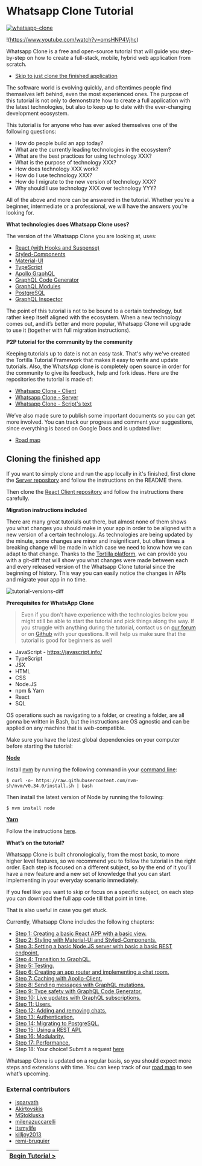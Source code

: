# Whatsapp Clone Tutorial

[//]: # (head-end)


[![whatsapp-clone](https://user-images.githubusercontent.com/25294569/64722192-a4885a00-d4d6-11e9-960d-8a9bae6b26de.gif)](https://github.com/Urigo/WhatsApp-Clone-Tutorial)

!(https://www.youtube.com/watch?v=omsHNP4Vjhc)

Whatsapp Clone is a free and open-source tutorial that will guide you step-by-step on how to create a full-stack,
mobile, hybrid web application from scratch.

- [Skip to just clone the finished application](#cloning-the-finished-app)

The software world is evolving quickly, and oftentimes people find themselves left behind, even the most experienced ones.
The purpose of this tutorial is not only to demonstrate how to create a full application with the latest technologies, but also
to keep up to date with the ever-changing development ecosystem.

This tutorial is for anyone who has ever asked themselves one of the following questions:

- How do people build an app today?
- What are the currently leading technologies in the ecosystem?
- What are the best practices for using technology XXX?
- What is the purpose of technology XXX?
- How does technology XXX work?
- How do I use technology XXX?
- How do I migrate to the new version of technology XXX?
- Why should I use technology XXX over technology YYY?

All of the above and more can be answered in the tutorial. Whether you’re a beginner, intermediate or a professional,
we will have the answers you’re looking for.

**What technologies does Whatsapp Clone uses?**

The version of the Whatsapp Clone you are looking at, uses:

- [React (with Hooks and Suspense)](http://react.com)
- [Styled-Components](https://styled-components.com)
- [Material-UI](https://material-ui.com)
- [TypeScript](https://typescriptlang.org)
- [Apollo GraphQL](https://www.apollographql.com)
- [GraphQL Code Generator](http://graphql-code-generator.com)
- [GraphQL Modules](https://graphql-modules.com)
- [PostgreSQL](https://www.postgresql.org/)
- [GraphQL Inspector](https://graphql-inspector.com/)

The point of this tutorial is not to be bound to a certain technology, but rather keep itself aligned with the ecosystem.
When a new technology comes out, and it’s better and more popular, Whatsapp Clone will upgrade to use it (together with full migration instructions).

**P2P tutorial for the community by the community**

Keeping tutorials up to date is not an easy task.
That's why we've created the Tortilla Tutorial Framework that makes it easy to write and update tutorials.
Also, the WhatsApp clone is completely open source in order for the community to give its feedback, help and fork ideas.
Here are the repositories the tutorial is made of:

- [Whatsapp Clone - Client](https://github.com/Urigo/WhatsApp-Clone-Client-React)
- [Whatsapp Clone - Server](https://github.com/Urigo/WhatsApp-Clone-server)
- [Whatsapp Clone - Script's text](https://github.com/Urigo/WhatsApp-Clone-Tutorial)

We’ve also made sure to publish some important documents so you can get more involved.
You can track our progress and comment your suggestions, since everything is based on Google Docs and is updated live:

- [Road map](https://docs.google.com/document/d/1p2Zio6Js2eoFfHs9CjIMF6jTuNyD4eQEHlgEAKhAqM8/edit?usp=sharing)

## Cloning the finished app

If you want to simply clone and run the app locally in it's finished,
first clone the [Server repository](https://github.com/Urigo/WhatsApp-Clone-server) and follow the instructions on the README there.

Then clone the [React Client repository](https://github.com/Urigo/WhatsApp-Clone-Client-React) and follow the instructions there carefully.

**Migration instructions included**

There are many great tutorials out there, but almost none of them shows you what changes you should make in your app in order to be aligned with a new version of a certain technology.
As technologies are being updated by the minute, some changes are minor and insignificant,
but often times a breaking change will be made in which case we need to know how we can adapt to that change.
Thanks to the [Tortilla platform](https://tortilla.academy), we can provide you with a git-diff that will show you what changes were made between each and every released version of the Whatsapp Clone tutorial since the beginning of history.
This way you can easily notice the changes in APIs and migrate your app in no time.

![tutorial-versions-diff](https://user-images.githubusercontent.com/7648874/54142148-0f8ea080-4462-11e9-9522-ec9997b76169.png)

**Prerequisites for WhatsApp Clone**

> Even if you don't have experience with the technologies below you might still be able to start the tutorial and pick things along the way.
> If you struggle with anything during the tutorial, contact us on [our forum](https://discord.gg/xud7bH9) or on [Github](https://github.com/Urigo/WhatsApp-Clone-Tutorial/discussions) with your questions.
> It will help us make sure that the tutorial is good for beginners as well

- JavaScript - https://javascript.info/
- TypeScript
- JSX
- HTML
- CSS
- Node.JS
- npm & Yarn
- React
- SQL

OS operations such as navigating to a folder, or creating a folder, are all gonna be written in Bash, but the instructions are OS agnostic and can be applied on any machine that is web-compatible.

Make sure you have the latest global dependencies on your computer before starting the tutorial:

**[Node](https://nodejs.org/)**

Install [nvm](https://github.com/nvm-sh/nvm) by running the following command in your [command line](https://www.wikihow.com/Get-to-the-Command-Line-on-a-Mac):

    $ curl -o- https://raw.githubusercontent.com/nvm-sh/nvm/v0.34.0/install.sh | bash

Then install the latest version of Node by running the following:

    $ nvm install node

**[Yarn](https://yarnpkg.com)**

Follow the instructions [here](https://yarnpkg.com/en/docs/install#mac-stable).


**What’s on the tutorial?**

Whatsapp Clone is built chronologically, from the most basic, to more higher level features, so we recommend you to follow the tutorial in the right order.
Each step is focused on a different subject, so by the end of it you’ll have a new feature and a new set of knowledge that you can start implementing in your everyday scenario immediately.

If you feel like you want to skip or focus on a specific subject, on each step you can download the full app code till that point in time.

That is also useful in case you get stuck.

Currently, Whatsapp Clone includes the following chapters:

- [Step 1: Creating a basic React APP with a basic view.](https://github.com/Urigo/WhatsApp-Clone-Tutorial/blob/master/.tortilla/manuals/views/step1.md)
- [Step 2: Styling with Material-UI and Styled-Components.](https://github.com/Urigo/WhatsApp-Clone-Tutorial/blob/master/.tortilla/manuals/views/step2.md)
- [Step 3: Setting a basic Node.JS server with basic a basic REST endpoint.](https://github.com/Urigo/WhatsApp-Clone-Tutorial/blob/master/.tortilla/manuals/views/step3.md)
- [Step 4: Transition to GraphQL.](https://github.com/Urigo/WhatsApp-Clone-Tutorial/blob/master/.tortilla/manuals/views/step4.md)
- [Step 5: Testing.](https://github.com/Urigo/WhatsApp-Clone-Tutorial/blob/master/.tortilla/manuals/views/step5.md)
- [Step 6: Creating an app router and implementing a chat room.](https://github.com/Urigo/WhatsApp-Clone-Tutorial/blob/master/.tortilla/manuals/views/step6.md)
- [Step 7: Caching with Apollo-Client.](https://github.com/Urigo/WhatsApp-Clone-Tutorial/blob/master/.tortilla/manuals/views/step7.md)
- [Step 8: Sending messages with GraphQL mutations.](https://github.com/Urigo/WhatsApp-Clone-Tutorial/blob/master/.tortilla/manuals/views/step8.md)
- [Step 9: Type safety with GraphQL Code Generator.](https://github.com/Urigo/WhatsApp-Clone-Tutorial/blob/master/.tortilla/manuals/views/step9.md)
- [Step 10: Live updates with GraphQL subscriptions.](https://github.com/Urigo/WhatsApp-Clone-Tutorial/blob/master/.tortilla/manuals/views/step10.md)
- [Step 11: Users.](https://github.com/Urigo/WhatsApp-Clone-Tutorial/blob/master/.tortilla/manuals/views/step11.md)
- [Step 12: Adding and removing chats.](https://github.com/Urigo/WhatsApp-Clone-Tutorial/blob/master/.tortilla/manuals/views/step12.md)
- [Step 13: Authentication.](https://github.com/Urigo/WhatsApp-Clone-Tutorial/blob/master/.tortilla/manuals/views/step13.md)
- [Step 14: Migrating to PostgreSQL.](https://github.com/Urigo/WhatsApp-Clone-Tutorial/blob/master/.tortilla/manuals/views/step14.md)
- [Step 15: Using a REST API.](https://github.com/Urigo/WhatsApp-Clone-Tutorial/blob/master/.tortilla/manuals/views/step15.md)
- [Step 16: Modularity.](https://github.com/Urigo/WhatsApp-Clone-Tutorial/blob/master/.tortilla/manuals/views/step16.md)
- [Step 17: Performance.](https://github.com/Urigo/WhatsApp-Clone-Tutorial/blob/master/.tortilla/manuals/views/step17.md)
- Step 18: Your choice! Submit a request [here](https://github.com/Urigo/WhatsApp-Clone-Client-React/issues)

Whatsapp Clone is updated on a regular basis, so you should expect more steps and extensions with time.
You can keep track of our [road map](https://docs.google.com/document/d/1p2Zio6Js2eoFfHs9CjIMF6jTuNyD4eQEHlgEAKhAqM8/edit?usp=sharing) to see what’s upcoming.

### External contributors

* [jsparvath](https://github.com/jsparvath)
* [Akirtovskis](https://github.com/Akirtovskis)
* [MStokluska](https://github.com/MStokluska)
* [milenazuccarelli](https://github.com/milenazuccarelli)
* [itsmylife](https://github.com/itsmylife)
* [killjoy2013](https://github.com/killjoy2013)
* [remi-bruguier](https://github.com/remi-bruguier)


[//]: # (foot-start)

[{]: <helper> (navStep)

| [Begin Tutorial >](.tortilla/manuals/views/step1.md) |
|----------------------:|

[}]: #
